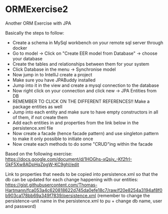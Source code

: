 # ORMExercise2
Another ORM Exercise with JPA

Basically the steps to follow:
- Create a schema in MySql workbench on your remote sql server through docker
- Go to model -> Click on "Create EER model from Database" -> choose your database
- Create the tables and relationships between them for your system
- Click Database in the menu -> Synchronise model
- Now jump in to IntelliJ create a project
- Make sure you have JPABuddy installed
- Jump into it in the view and create a mysql connection to the database
- Now right click on your connection and click new -> JPA Entities from DB
- REMEMBER TO CLICK ON THE DIFFERENT REFERENCES!! Make a package entities as well
- Jump into each entity and make sure to have empty constructors in all of them, if not create them
- Add each entities in <class></class> and properties from the link below in the persistence.xml file
- Now create a facade (hence facade pattern) and use singleton pattern to make it only possible to initiate once
- Now create each methods to do some "CRUD"ing within the facade

Based on the following exercise:
https://docs.google.com/document/d/1HOGhs-xQsjy_-Kf2frI-GkF5Xw8ADpHqZpgW-KC9ghI/edit

Link to properties that needs to be copied into persistence.xml so that the db can be updated for each change happening with our entities:
https://gist.githubusercontent.com/Thomas-Hartmann/fca053a4c620818622d745da0efe18c7/raw/f20e8254a3194af8f0b903ca178bb69a349f7839/persistence.xml
(remember to change the persistence-unit name in the persistence.xml to pu + change db name, user and password)